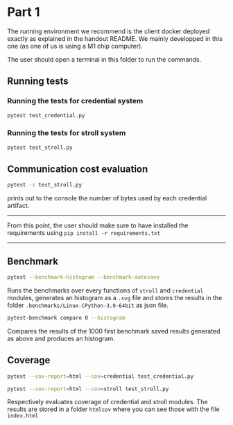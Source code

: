 # Part 1
The running environment we recommend is the client docker deployed exactly as explained in the handout README. We mainly developped in this one (as one of us is using a M1 chip computer). 

The user should open a terminal in this folder to run the commands.

## Running tests
### Running the tests for credential system
```Bash
pytest test_credential.py
```

### Running the tests for stroll system
```Bash
pytest test_stroll.py
```

## Communication cost evaluation
```Bash
pytest -s test_stroll.py
```
prints out to the console the number of bytes used by each credential artifact.

---

From this point, the user should make sure to have installed the requirements using `pip install -r requirements.txt`

---

## Benchmark
```Bash
pytest --benchmark-histogram --benchmark-autosave
```
Runs the benchmarks over every functions of `stroll` and `credential` modules, generates an histogram as a `.svg` file and stores the results in the folder `.benchmarks/Linux-CPython-3.9-64bit` as json file.

```Bash
pytest-benchmark compare 0 --histogram
```
Compares the results of the 1000 first benchmark saved results generated as above and produces an histogram.
## Coverage
```Bash
pytest --cov-report=html --cov=credential test_credential.py

pytest --cov-report=html --cov=stroll test_stroll.py
```
Respectively evaluates coverage of credential and stroll modules. The results are stored in a folder `htmlcov` where you can see those with the file `index.html`